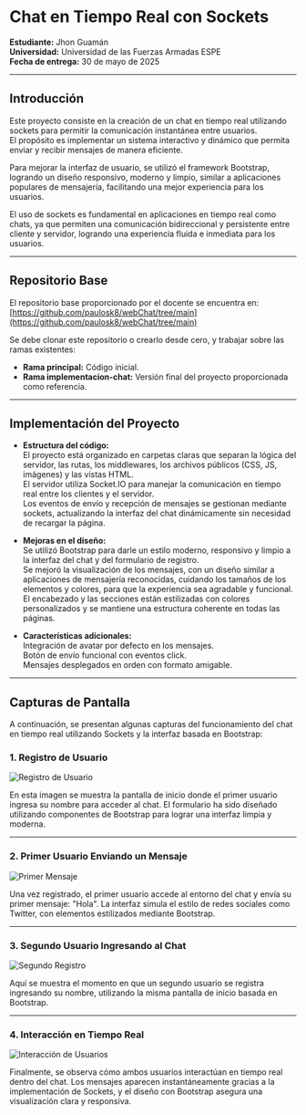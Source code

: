 # Chat en Tiempo Real con Sockets

**Estudiante:** Jhon Guamán  
**Universidad:** Universidad de las Fuerzas Armadas ESPE  
**Fecha de entrega:** 30 de mayo de 2025

---

## Introducción

Este proyecto consiste en la creación de un chat en tiempo real utilizando sockets para permitir la comunicación instantánea entre usuarios.  
El propósito es implementar un sistema interactivo y dinámico que permita enviar y recibir mensajes de manera eficiente.

Para mejorar la interfaz de usuario, se utilizó el framework Bootstrap, logrando un diseño responsivo, moderno y limpio, similar a aplicaciones populares de mensajería, facilitando una mejor experiencia para los usuarios.

El uso de sockets es fundamental en aplicaciones en tiempo real como chats, ya que permiten una comunicación bidireccional y persistente entre cliente y servidor, logrando una experiencia fluida e inmediata para los usuarios.

---

## Repositorio Base

El repositorio base proporcionado por el docente se encuentra en:  
[https://github.com/paulosk8/webChat/tree/main](https://github.com/paulosk8/webChat/tree/main)  

Se debe clonar este repositorio o crearlo desde cero, y trabajar sobre las ramas existentes:  

- **Rama principal:** Código inicial.  
- **Rama implementacion-chat:** Versión final del proyecto proporcionada como referencia.

---

## Implementación del Proyecto

- **Estructura del código:**  
  El proyecto está organizado en carpetas claras que separan la lógica del servidor, las rutas, los middlewares, los archivos públicos (CSS, JS, imágenes) y las vistas HTML.  
  El servidor utiliza Socket.IO para manejar la comunicación en tiempo real entre los clientes y el servidor.  
  Los eventos de envío y recepción de mensajes se gestionan mediante sockets, actualizando la interfaz del chat dinámicamente sin necesidad de recargar la página.

- **Mejoras en el diseño:**  
  Se utilizó Bootstrap para darle un estilo moderno, responsivo y limpio a la interfaz del chat y del formulario de registro.  
  Se mejoró la visualización de los mensajes, con un diseño similar a aplicaciones de mensajería reconocidas, cuidando los tamaños de los elementos y colores, para que la experiencia sea agradable y funcional.  
  El encabezado y las secciones están estilizadas con colores personalizados y se mantiene una estructura coherente en todas las páginas.

- **Características adicionales:**  
  Integración de avatar por defecto en los mensajes.  
  Botón de envío funcional con eventos click.  
  Mensajes desplegados en orden con formato amigable.  

---

## Capturas de Pantalla

A continuación, se presentan algunas capturas del funcionamiento del chat en tiempo real utilizando Sockets y la interfaz basada en Bootstrap:

### 1. Registro de Usuario

![Registro de Usuario](https://i.imgur.com/WFqGqfB.png)

En esta imagen se muestra la pantalla de inicio donde el primer usuario ingresa su nombre para acceder al chat. El formulario ha sido diseñado utilizando componentes de Bootstrap para lograr una interfaz limpia y moderna.

---

### 2. Primer Usuario Enviando un Mensaje

![Primer Mensaje](https://i.imgur.com/ETHHUFM.png)

Una vez registrado, el primer usuario accede al entorno del chat y envía su primer mensaje: "Hola". La interfaz simula el estilo de redes sociales como Twitter, con elementos estilizados mediante Bootstrap.

---

### 3. Segundo Usuario Ingresando al Chat

![Segundo Registro](https://i.imgur.com/pq2jjLx.png)

Aquí se muestra el momento en que un segundo usuario se registra ingresando su nombre, utilizando la misma pantalla de inicio basada en Bootstrap.

---

### 4. Interacción en Tiempo Real

![Interacción de Usuarios](https://i.imgur.com/7V7U21U.png)

Finalmente, se observa cómo ambos usuarios interactúan en tiempo real dentro del chat. Los mensajes aparecen instantáneamente gracias a la implementación de Sockets, y el diseño con Bootstrap asegura una visualización clara y responsiva.


